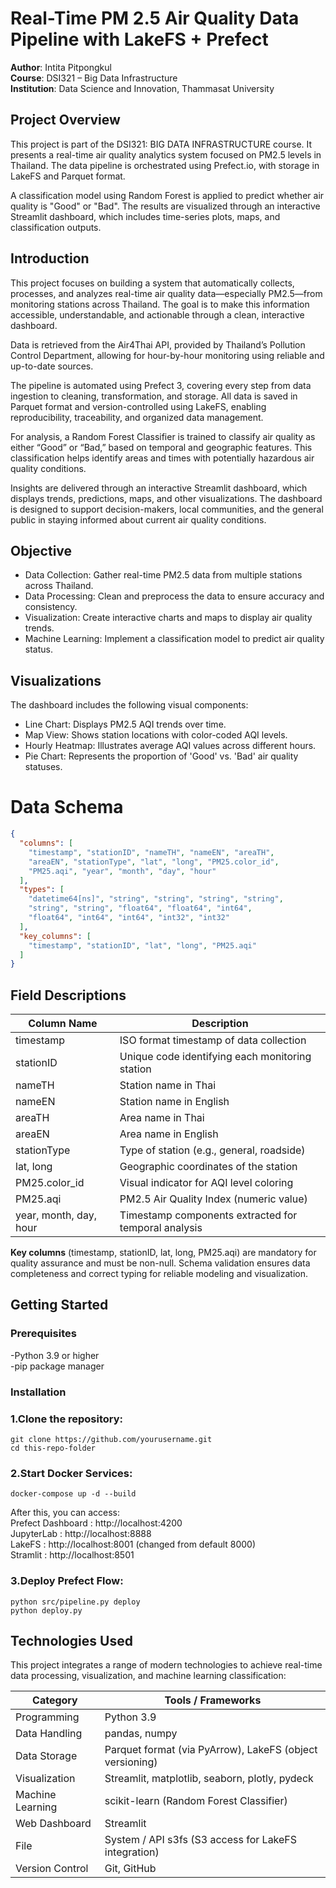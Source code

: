 # Real-Time PM 2.5 Air Quality Data Pipeline with LakeFS + Prefect
**Author**: Intita Pitpongkul  
**Course**: DSI321 – Big Data Infrastructure  
**Institution**: Data Science and Innovation, Thammasat University

## Project Overview
This project is part of the DSI321: BIG DATA INFRASTRUCTURE course. It presents a real-time air quality analytics system focused on PM2.5 levels in Thailand. The data pipeline is orchestrated using Prefect.io, with storage in LakeFS and Parquet format.

A classification model using Random Forest is applied to predict whether air quality is "Good" or "Bad". The results are visualized through an interactive Streamlit dashboard, which includes time-series plots, maps, and classification outputs.

## Introduction
This project focuses on building a system that automatically collects, processes, and analyzes real-time air quality data—especially PM2.5—from monitoring stations across Thailand. The goal is to make this information accessible, understandable, and actionable through a clean, interactive dashboard.

Data is retrieved from the Air4Thai API, provided by Thailand’s Pollution Control Department, allowing for hour-by-hour monitoring using reliable and up-to-date sources.

The pipeline is automated using Prefect 3, covering every step from data ingestion to cleaning, transformation, and storage. All data is saved in Parquet format and version-controlled using LakeFS, enabling reproducibility, traceability, and organized data management.

For analysis, a Random Forest Classifier is trained to classify air quality as either “Good” or “Bad,” based on temporal and geographic features. This classification helps identify areas and times with potentially hazardous air quality conditions.

Insights are delivered through an interactive Streamlit dashboard, which displays trends, predictions, maps, and other visualizations. The dashboard is designed to support decision-makers, local communities, and the general public in staying informed about current air quality conditions. 

## Objective  
- Data Collection: Gather real-time PM2.5 data from multiple stations across Thailand.
- Data Processing: Clean and preprocess the data to ensure accuracy and consistency.
- Visualization: Create interactive charts and maps to display air quality trends.
- Machine Learning: Implement a classification model to predict air quality status.

## Visualizations

The dashboard includes the following visual components:

- Line Chart: Displays PM2.5 AQI trends over time.
- Map View: Shows station locations with color-coded AQI levels.
- Hourly Heatmap: Illustrates average AQI values across different hours.
- Pie Chart: Represents the proportion of 'Good' vs. 'Bad' air quality statuses.

# Data Schema
```json
{
  "columns": [
    "timestamp", "stationID", "nameTH", "nameEN", "areaTH",
    "areaEN", "stationType", "lat", "long", "PM25.color_id",
    "PM25.aqi", "year", "month", "day", "hour"
  ],
  "types": [
    "datetime64[ns]", "string", "string", "string", "string", 
    "string", "string", "float64", "float64", "int64",  
    "float64", "int64", "int64", "int32", "int32"
  ],
  "key_columns": [
    "timestamp", "stationID", "lat", "long", "PM25.aqi"
  ]
}
```

## Field Descriptions
|Column Name|	Description|
|-----------|---------------------------------------------------|
|timestamp  |	ISO format timestamp of data collection|
|stationID  |	Unique code identifying each monitoring station|
|nameTH     |	Station name in Thai|
|nameEN     |	Station name in English|
|areaTH     |	Area name in Thai|
|areaEN     |	Area name in English|
|stationType|	Type of station (e.g., general, roadside)|
|lat, long  |	Geographic coordinates of the station|
|PM25.color_id|	Visual indicator for AQI level coloring|
|PM25.aqi|	PM2.5 Air Quality Index (numeric value)|
|year, month, day, hour|	Timestamp components extracted for temporal analysis|  

**Key columns** (timestamp, stationID, lat, long, PM25.aqi) are mandatory for quality assurance and must be non-null. Schema validation ensures data completeness and correct typing for reliable modeling and visualization.

## Getting Started
### Prerequisites
-Python 3.9 or higher  
-pip package manager
### Installation
### 1.Clone the repository:
```
git clone https://github.com/yourusername.git
cd this-repo-folder
```
### 2.Start Docker Services:
```
docker-compose up -d --build
```
After this, you can access:  
Prefect Dashboard : http://localhost:4200  
JupyterLab : http://localhost:8888  
LakeFS : http://localhost:8001 (changed from default 8000)  
Stramlit : http://localhost:8501
### 3.Deploy Prefect Flow:
```
python src/pipeline.py deploy
python deploy.py
```

## Technologies Used

This project integrates a range of modern technologies to achieve real-time data processing, visualization, and machine learning classification:

|Category|	Tools / Frameworks|
|--------|--------------------|
|Programming|	Python 3.9|
|Data Handling|	pandas, numpy|
|Data Storage|	Parquet format (via PyArrow), LakeFS (object versioning)|
|Visualization|	Streamlit, matplotlib, seaborn, plotly, pydeck|
|Machine Learning| scikit-learn (Random Forest Classifier)|
|Web Dashboard|	Streamlit|
|File| System / API	s3fs (S3 access for LakeFS integration)|
|Version Control|	Git, GitHub|



